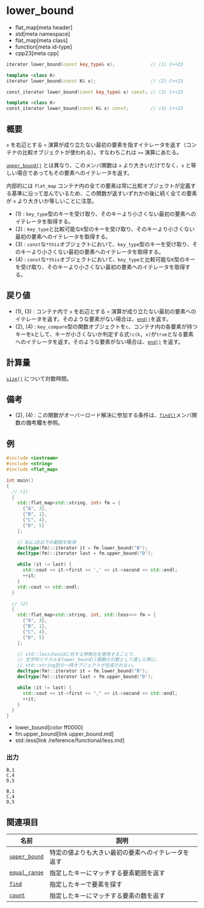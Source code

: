 # lower_bound
* flat_map[meta header]
* std[meta namespace]
* flat_map[meta class]
* function[meta id-type]
* cpp23[meta cpp]

```cpp
iterator lower_bound(const key_type& x);             // (1) C++23

template <class K>
iterator lower_bound(const K& x);                    // (2) C++23

const_iterator lower_bound(const key_type& x) const; // (3) C++23

template <class K>
const_iterator lower_bound(const K& x) const;        // (4) C++23
```

## 概要
`x` を右辺とする `<` 演算が成り立たない最初の要素を指すイテレータを返す（コンテナの比較オブジェクトが使われる）。すなわちこれは `>=` 演算にあたる。

[`upper_bound()`](upper_bound.md) とは異なり、このメンバ関数は `x` より大きいだけでなく、`x` と等しい場合であってもその要素へのイテレータを返す。

内部的には `flat_map` コンテナ内の全ての要素は常に比較オブジェクトが定義する基準に沿って並んでいるため、この関数が返すいずれかの後に続く全ての要素が `x` より大きいか等しいことに注意。

- (1) : `key_type`型のキーを受け取り、そのキーより小さくない最初の要素へのイテレータを取得する。
- (2) : `key_type`と比較可能な`K`型のキーを受け取り、そのキーより小さくない最初の要素へのイテレータを取得する。
- (3) : `const`な`*this`オブジェクトにおいて、`key_type`型のキーを受け取り、そのキーより小さくない最初の要素へのイテレータを取得する。
- (4) : `const`な`*this`オブジェクトにおいて、`key_type`と比較可能な`K`型のキーを受け取り、そのキーより小さくない最初の要素へのイテレータを取得する。


## 戻り値
- (1), (3) : コンテナ内で `x` を右辺とする `<` 演算が成り立たない最初の要素へのイテレータを返す。そのような要素がない場合は、[`end()`](end.md)を返す。
- (2), (4) : `key_compare`型の関数オブジェクトを`c`、コンテナ内の各要素が持つキーを`k`として、キーが小さくないか判定する式`!c(k, x)`が`true`となる要素へのイテレータを返す。そのような要素がない場合は、[`end()`](end.md) を返す。


## 計算量
[`size()`](size.md) について対数時間。


## 備考
- (2), (4) : この関数がオーバーロード解決に参加する条件は、[`find()`](find.md)メンバ関数の備考欄を参照。


## 例
```cpp example
#include <iostream>
#include <string>
#include <flat_map>

int main()
{
  // (1)
  {
    std::flat_map<std::string, int> fm = {
      {"A", 3},
      {"B", 1},
      {"C", 4},
      {"D", 5}
    };

    // B以上D以下の範囲を取得
    decltype(fm)::iterator it = fm.lower_bound("B");
    decltype(fm)::iterator last = fm.upper_bound("D");

    while (it != last) {
      std::cout << it->first << ',' << it->second << std::endl;
      ++it;
    }
    std::cout << std::endl;
  }

  // (2)
  {
    std::flat_map<std::string, int, std::less<>> fm = {
      {"A", 3},
      {"B", 1},
      {"C", 4},
      {"D", 5}
    };

    // std::lessのvoidに対する特殊化を使用することで、
    // 文字列リテラルをlower_bound()関数の引数として渡した際に、
    // std::string型の一時オブジェクトが生成されない。
    decltype(fm)::iterator it = fm.lower_bound("B");
    decltype(fm)::iterator last = fm.upper_bound("D");

    while (it != last) {
      std::cout << it->first << "," << it->second << std::endl;
      ++it;
    }
  }
}
```
* lower_bound[color ff0000]
* fm.upper_bound[link upper_bound.md]
* std::less[link /reference/functional/less.md]

### 出力
```
B,1
C,4
D,5

B,1
C,4
D,5
```

## 関連項目

| 名前 | 説明 |
|-------------------------------------------------------------------------------------------------|-----------------------------------------------------------------------------|
| [`upper_bound`](upper_bound.md) | 特定の値よりも大きい最初の要素へのイテレータを返す |
| [`equal_range`](equal_range.md) | 指定したキーにマッチする要素範囲を返す |
| [`find`](find.md) | 指定したキーで要素を探す |
| [`count`](count.md) | 指定したキーにマッチする要素の数を返す |

